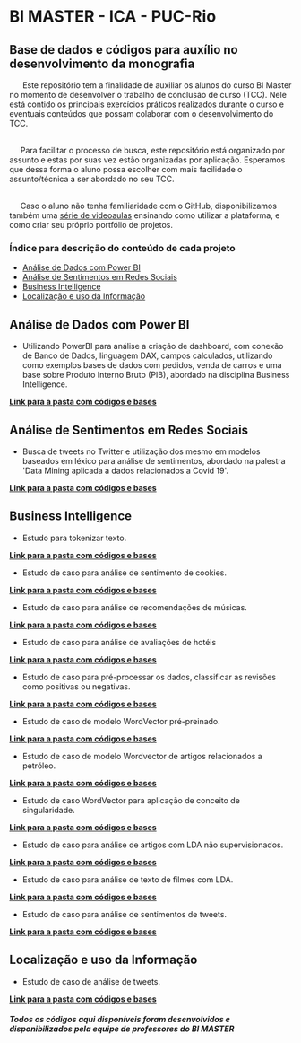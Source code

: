 # BI MASTER - ICA - PUC-Rio

## Base de dados e códigos para auxílio no desenvolvimento da monografia

<td align="justify">&nbsp;&nbsp;&nbsp;&nbsp;&nbsp; Este repositório tem a finalidade de auxiliar os alunos do curso BI Master no momento de desenvolver o trabalho de conclusão de curso (TCC). Nele está contido os principais exercícios práticos realizados durante o curso e eventuais conteúdos que possam colaborar com o desenvolvimento do TCC.
 
<br>&nbsp;&nbsp;&nbsp;&nbsp;&nbsp;Para facilitar o processo de busca, este repositório está organizado por assunto e estas por suas vez estão organizadas por aplicação. Esperamos que dessa forma o aluno possa escolher com mais facilidade o assunto/técnica a ser abordado no seu TCC.

<br>&nbsp;&nbsp;&nbsp;&nbsp;&nbsp;Caso o aluno não tenha familiaridade com o GitHub, disponibilizamos também uma [série de videoaulas](https://www.youtube.com/playlist?list=PLfEcFOwgdKlcEr83dQN-fUBPrPF1dsbd3) ensinando como utilizar a plataforma, e como criar seu próprio portfólio de projetos.


### Índice para descrição do conteúdo de cada projeto
  
- [Análise de Dados com Power BI](#análise-e-visualização-de-dados-com-PowerBi)
- [Análise de Sentimentos em Redes Sociais](#analise-de-sentimentos)
- [Business Intelligence](#business-intelligence)
- [Localização e uso da Informação](#localização-e-uso-da-informação)

<h2 id="análise e visualização de dados com PowerBi">Análise de Dados com Power BI</h2>

- Utilizando PowerBI para análise a criação de dashboard, com conexão de Banco de Dados, linguagem DAX, campos calculados, 
utilizando como exemplos bases de dados com pedidos, venda de carros e uma base sobre Produto Interno Bruto (PIB), abordado na disciplina Business Intelligence.

[**Link para a pasta com códigos e bases**](https://github.com/ICA-PUC/BI-Master/tree/master/An%C3%A1lise%20Explorat%C3%B3ria/An%C3%A1lise%20de%20Dados%20com%20powerBI)

<h2 id="analise de sentimentos">Análise de Sentimentos em Redes Sociais</h2>

- Busca de tweets no Twitter e utilização dos mesmo em modelos baseados em léxico para análise de sentimentos, abordado na palestra 'Data Mining aplicada a dados relacionados a Covid 19'.

[**Link para a pasta com códigos e bases**](https://github.com/ICA-PUC/BI-Master/tree/master/An%C3%A1lise%20Explorat%C3%B3ria/An%C3%A1lise%20de%20Sentimentos%20em%20Redes%20Sociais)


<h2 id="business intelligence">Business Intelligence</h2>

- Estudo para tokenizar texto.

[**Link para a pasta com códigos e bases**](https://github.com/ICA-PUC/BI-Master/tree/master/An%C3%A1lise%20Explorat%C3%B3ria/Business%20Intelligence/Estudo%201/exercicio%201%20hello)

- Estudo de caso para análise de sentimento de cookies.

[**Link para a pasta com códigos e bases**](https://github.com/ICA-PUC/BI-Master/tree/master/An%C3%A1lise%20Explorat%C3%B3ria/Business%20Intelligence/Estudo%201/exerc%C3%ADcio%202%20cookie)

- Estudo de caso para análise de recomendações de músicas.

[**Link para a pasta com códigos e bases**](https://github.com/ICA-PUC/BI-Master/tree/master/An%C3%A1lise%20Explorat%C3%B3ria/Business%20Intelligence/Estudo%202/exerc%C3%ADcio%201)

- Estudo de caso para análise de avaliações de hotéis

[**Link para a pasta com códigos e bases**](https://github.com/ICA-PUC/BI-Master/tree/master/An%C3%A1lise%20Explorat%C3%B3ria/Business%20Intelligence/Estudo%202/exercicio%202)

- Estudo de caso para pré-processar os dados, classificar as revisões como positivas ou negativas.

[**Link para a pasta com códigos e bases**](https://github.com/ICA-PUC/BI-Master/tree/master/An%C3%A1lise%20Explorat%C3%B3ria/Business%20Intelligence/Estudo%203/exerc%C3%ADcio%201)

- Estudo de caso de modelo WordVector pré-preinado.

[**Link para a pasta com códigos e bases**](https://github.com/ICA-PUC/BI-Master/tree/master/An%C3%A1lise%20Explorat%C3%B3ria/Business%20Intelligence/Estudo%203/exerc%C3%ADcio%202)

- Estudo de caso de modelo Wordvector de artigos relacionados a petróleo.

[**Link para a pasta com códigos e bases**](https://github.com/ICA-PUC/BI-Master/tree/master/An%C3%A1lise%20Explorat%C3%B3ria/Business%20Intelligence/Estudo%203/exerc%C3%ADcio%203)

- Estudo de caso WordVector para aplicação de conceito de singularidade.

[**Link para a pasta com códigos e bases**](https://github.com/ICA-PUC/BI-Master/tree/master/An%C3%A1lise%20Explorat%C3%B3ria/Business%20Intelligence/Estudo%204/exerc%C3%ADcio%201)

- Estudo de caso para análise de artigos com LDA não supervisionados.

[**Link para a pasta com códigos e bases**](https://github.com/ICA-PUC/BI-Master/tree/master/An%C3%A1lise%20Explorat%C3%B3ria/Business%20Intelligence/Estudo%204/Exerc%C3%ADcio%202)

- Estudo de caso para análise de texto de filmes com LDA.

[**Link para a pasta com códigos e bases**](https://github.com/ICA-PUC/BI-Master/tree/master/An%C3%A1lise%20Explorat%C3%B3ria/Business%20Intelligence/Estudo%204/exerc%C3%ADcio%203)

- Estudo de caso para análise de sentimentos de tweets.

[**Link para a pasta com códigos e bases**](https://github.com/ICA-PUC/BI-Master/tree/master/An%C3%A1lise%20Explorat%C3%B3ria/Business%20Intelligence/Estudo%204/exerc%C3%ADcio%204)

<h2 id="localização e uso da informação">Localização e uso da Informação</h2>

- Estudo de caso de análise de tweets.

[**Link para a pasta com códigos e bases**](https://github.com/ICA-PUC/BI-Master/tree/master/An%C3%A1lise%20Explorat%C3%B3ria/Localiza%C3%A7%C3%A3o%20e%20uso%20da%20Informa%C3%A7%C3%A3o)



##### Todos os códigos aqui disponíveis foram desenvolvidos e disponibilizados pela equipe de professores do BI MASTER
